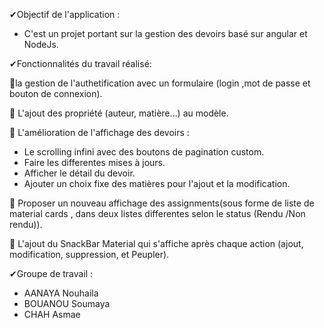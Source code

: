 ✔Objectif de l'application :

- C'est un projet portant sur  la gestion des devoirs basé sur angular et NodeJs.

✔Fonctionnalités du travail réalisé:

🥇la gestion de l'authetification avec  un formulaire  (login ,mot de passe et bouton de connexion).

🥇 L'ajout des propriété (auteur, matière...) au modèle.

🥇 L'amélioration de l'affichage des devoirs :
- Le scrolling infini avec des  boutons de pagination custom.
- Faire les differentes mises à jours.
- Afficher le détail du devoir.
- Ajouter un choix fixe des matières pour l'ajout et la modification.

 🥇 Proposer un nouveau affichage des assignments(sous forme de liste de material cards , dans deux listes differentes selon le status (Rendu /Non rendu)).

🥇 L'ajout du SnackBar Material qui s'affiche après chaque action (ajout, modification, suppression, et Peupler).

✔Groupe de travail :
- AANAYA Nouhaila
- BOUANOU Soumaya
- CHAH Asmae
